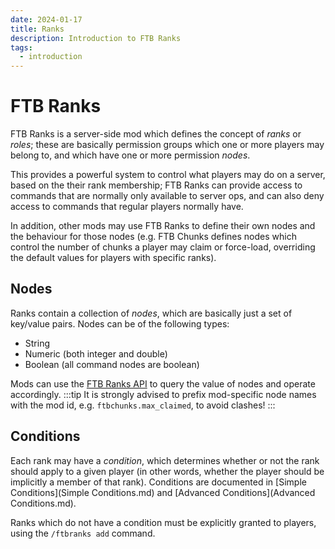 ```yaml
---
date: 2024-01-17
title: Ranks
description: Introduction to FTB Ranks
tags:
  - introduction
---
```


# FTB Ranks

FTB Ranks is a server-side mod which defines the concept of _ranks_ or _roles_; these are basically permission groups which one or more players may belong to, and which have one or more permission _nodes_.

This provides a powerful system to control what players may do on a server, based on the their rank membership; FTB Ranks can provide access to commands that are normally only available to server ops, and can also deny access to commands that regular players normally have.

In addition, other mods may use FTB Ranks to define their own nodes and the behaviour for those nodes (e.g. FTB Chunks defines nodes which control the number of chunks a player may claim or force-load, overriding the default values for players with specific ranks).

## Nodes

Ranks contain a collection of _nodes_, which are basically just a set of key/value pairs. Nodes can be of the following types:
* String
* Numeric (both integer and double)
* Boolean (all command nodes are boolean)

Mods can use the [FTB Ranks API](API) to query the value of nodes and operate accordingly.
:::tip
It is strongly advised to prefix mod-specific node names with the mod id, e.g. `ftbchunks.max_claimed`, to avoid clashes!
:::

## Conditions

Each rank may have a _condition_, which determines whether or not the rank should apply to a given player (in other words, whether the player should be implicitly a member of that rank). Conditions are documented in [Simple Conditions](Simple Conditions.md) and [Advanced Conditions](Advanced Conditions.md).

Ranks which do not have a condition must be explicitly granted to players, using the `/ftbranks add` command.
